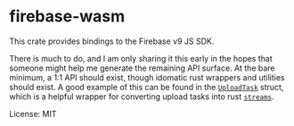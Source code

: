 # firebase-wasm

This crate provides bindings to the Firebase v9 JS SDK.

There is much to do, and I am only sharing it this early in
the hopes that someone might help me generate the remaining
API surface. At the bare minimum, a 1:1 API should exist,
though idomatic rust wrappers and utilities should exist.
A good example of this can be found in the [`UploadTask`](storage::UploadTask)
struct, which is a helpful wrapper for converting upload tasks into
rust [`streams`](futures::Stream).

License: MIT

